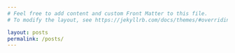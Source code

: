 ```yaml
---
# Feel free to add content and custom Front Matter to this file.
# To modify the layout, see https://jekyllrb.com/docs/themes/#overriding-theme-defaults

layout: posts
permalink: /posts/
---
```


